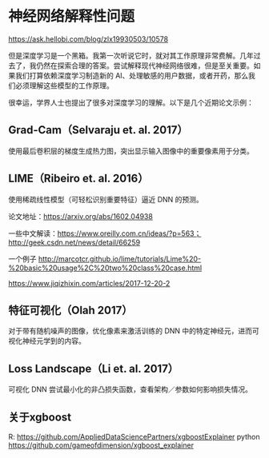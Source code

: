 # 神经网络解释性问题


https://ask.hellobi.com/blog/zlx19930503/10578


但是深度学习是一个黑箱。我第一次听说它时，就对其工作原理非常费解。几年过去了，我仍然在探索合理的答案。尝试解释现代神经网络很难，但是至关重要。如果我们打算依赖深度学习制造新的 AI、处理敏感的用户数据，或者开药，那么我们必须理解这些模型的工作原理。


很幸运，学界人士也提出了很多对深度学习的理解。以下是几个近期论文示例：


## Grad-Cam（Selvaraju et. al. 2017）


使用最后卷积层的梯度生成热力图，突出显示输入图像中的重要像素用于分类。

## LIME（Ribeiro et. al. 2016）

使用稀疏线性模型（可轻松识别重要特征）逼近 DNN 的预测。

论文地址：https://arxiv.org/abs/1602.04938

一些中文解读：https://www.oreilly.com.cn/ideas/?p=563；
http://geek.csdn.net/news/detail/66259

一个例子
http://marcotcr.github.io/lime/tutorials/Lime%20-%20basic%20usage%2C%20two%20class%20case.html

https://www.jiqizhixin.com/articles/2017-12-20-2



## 特征可视化（Olah 2017）
对于带有随机噪声的图像，优化像素来激活训练的 DNN 中的特定神经元，进而可视化神经元学到的内容。
## Loss Landscape（Li et. al. 2017）

可视化 DNN 尝试最小化的非凸损失函数，查看架构／参数如何影响损失情况。


## 关于xgboost
R: https://github.com/AppliedDataSciencePartners/xgboostExplainer
python https://github.com/gameofdimension/xgboost_explainer


